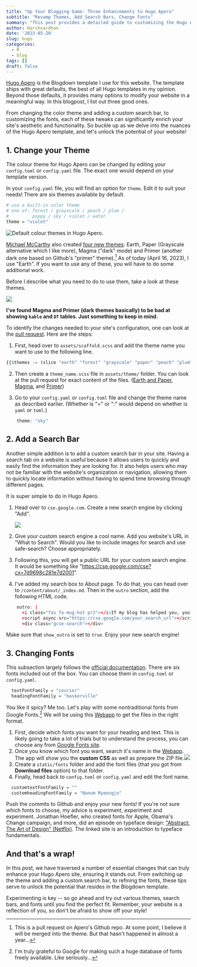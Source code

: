 ```yaml
---
title: "Up Your Blogging Game: Three Enhancements to Hugo Apero"
subtitle: "Revamp Themes, Add Search Bars, Change Fonts"
summary: "This post provides a detailed guide to customizing the Hugo Apero template, focusing on changing themes, adding a search bar, and altering fonts for a truly personalized blogging experience."
author: Harshvardhan
date: '2023-05-20'
slug: hugo
categories:
  - R
  - blog
tags: []
draft: false
---
```


[Hugo Apero](https://hugo-apero.netlify.app/) is the Blogdown template I use for this website. The template ships with great defaults, the best of all Hugo templates in my opinion. Beyond those defaults, it provides many options to modify your website in a meaningful way. In this blogpost, I list out three good ones.

From changing the color theme and adding a custom search bar, to customizing the fonts, each of these tweaks can significantly enrich your site's aesthetic and functionality. So buckle up as we delve into the nuances of the Hugo Apero template, and let's unlock the potential of your website!

## 1. Change your Theme

The colour theme for Hugo Apero can be changed by editing your `config.toml` or `config.yaml` file. The exact one would depend on your template version.

In your `config.yaml` file, you will find an option for `theme`. Edit it to suit your needs! There are six themes available by default.


```r
# use a built-in color theme
# one of: forest / grayscale / peach / plum /
#         poppy / sky / violet / water 
theme = "violet"
```

![Default colour themes in Hugo Apero.](images/Screenshot%202023-04-16%20at%2011.30.43%20PM.png)

[Michael McCarthy](https://github.com/mccarthy-m-g) also created [four new themes](https://github.com/hugo-apero/hugo-apero/pull/72): Earth, Paper (Grayscale alternative which I like more), Magma ("dark" mode) and Primer (another dark one based on Github's "primer" theme).[^1] As of today (April 16, 2023), I use "Earth". If you want to use any of these, you will have to do some additional work.

[^1]: This is a pull request on Apero's Github repo. At some point, I believe it will be merged into the theme. But that hasn't happened in almost a year...

Before I describe what you need to do to use them, take a look at these themes.

![](images/Screenshot%202023-04-16%20at%2011.53.16%20PM.png)

**I've found Magma and Primer (dark themes basically) to be bad at showing `kable` and `DT` tables. Just something to keep in mind.**

To identify the changes needed to your site's configuration, one can look at the [pull request](https://github.com/hugo-apero/hugo-apero/pull/72/commits). Here are the steps:

1.  First, head over to `assets/scaffold.scss` and add the theme name you want to use to the following line.


```r
{{$themes := (slice "earth" "forest" "grayscale" "paper" "peach" "plum" "poppy" "sky" "violet" "water")}}
```

2.  Then create a `theme_name.scss` file in `assets/theme/` folder. You can look at the pull request for exact content of the files. ([Earth and Paper](https://github.com/hugo-apero/hugo-apero/pull/72/commits/04735183ad6351badcaacabc86196752d899bf6b), [Magma](https://github.com/hugo-apero/hugo-apero/pull/72/commits/d0bd72003f2084357ec7af15cb1964b3c702fc33), and [Primer](https://github.com/hugo-apero/hugo-apero/pull/72/commits/909406f6c66269b33706fd735728784d861e5dd4))

3.  Go to your `config.yaml` or `config.toml` file and change the theme name as described earlier. (Whether is "=" or ":" would depend on whether is `yaml` or `toml`.)


```r
    theme: "sky"
```

## 2. Add a Search Bar

Another simple addition is to add a custom search bar in your site. Having a search tab on a website is useful because it allows users to quickly and easily find the information they are looking for. It also helps users who may not be familiar with the website's organization or navigation, allowing them to quickly locate information without having to spend time browsing through different pages.

It is super simple to do in Hugo Apero.

1.  Head over to `cse.google.com`. Create a new search engine by clicking "Add".

    ![](images/Screenshot%202023-05-05%20at%203.22.29%20PM.png)

2.  Give your custom search engine a cool name. Add you website's URL in "What to Search". Would you like to include images for search and use safe-search? Choose appropriately.

3.  Following this, you will get a public URL for your custom search engine. It would be something like "<https://cse.google.com/cse?cx=7d9698c281e7d2001>".

4.  I've added my search box to About page. To do that, you can head over to `/content/about/_index.md`. Then in the `outro` section, add the following HTML code.


```r
    outro: |
      <i class="fas fa-mug-hot pr2"></i>If my blog has helped you, you can [buy me a coffee](https://www.buymeacoffee.com/harsh17)!
      <script async src="https://cse.google.com/your_search_url"></script>
      <div class="gcse-search"></div>
```

Make sure that `show_outro` is set to `true`. Enjoy your new search engine!

## 3. Changing Fonts

This subsection largely follows the [official documentation](https://hugo-apero-docs.netlify.app/learn/fonts/). There are six fonts included out of the box. You can choose them in `config.toml` or `config.yaml`.


```r
  textFontFamily = "courier"
  headingFontFamily = "baskerville"
```

You like it spicy? Me too. Let's play with some nontraditional fonts from Google Fonts.[^2] We will be using this [Webapp](https://gwfh.mranftl.com/fonts) to get the files in the right format.

[^2]: I'm truly grateful to Google for making such a huge database of fonts freely available. Like seriously...

1.  First, decide which fonts you want for your heading and text. This is likely going to take a lot of trials but to understand the process, you can choose any from [Google Fonts site](https://fonts.google.com/).
2.  Once you know which font you want, search it's name in the [Webapp](https://gwfh.mranftl.com/fonts). The app will show you the **custom CSS** as well as prepare the ZIP file.![](images/Screenshot%202023-05-05%20at%203.41.19%20PM.png)
3.  Create a `static/fonts` folder and add the font files (that you got from **Download files** option) to that folder.
4.  Finally, head back to `config.toml` or `config.yaml` and edit the font name.


```r
  customtextFontFamily = ""
  customheadingFontFamily = "Nanum Myeongjo"
```

Push the commits to Github and enjoy your new fonts! If you're not sure which fonts to choose, my advice is experiment, experiment and experiment. Jonathan Hoefler, who created fonts for Apple, Obama's Change campaign, and more, did an episode on typeface design: ["Abstract: The Art of Design" (Netflix)](https://jonathanhoefler.com/documentary). The linked site is an introduction to typeface fundamentals.

## And that's a wrap!

In this post, we have traversed a number of essential changes that can truly enhance your Hugo Apero site, ensuring it stands out. From switching up the theme and adding a custom search bar, to refining the fonts, these tips serve to unlock the potential that resides in the Blogdown template.

Experimenting is key -- so go ahead and try out various themes, search bars, and fonts until you find the perfect fit. Remember, your website is a reflection of you, so don't be afraid to show off your style!
